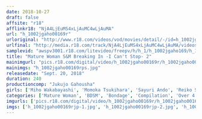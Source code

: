 ```yaml
---
date: 2018-10-27
draft: false
affsite: "r18"
afflinkr18: "NjA4LjEuMS4xLjAuMC4wLjAuMA"
url: "h_1002jgaho00169r"
urloriginal: "http://www.r18.com/videos/vod/movies/detail/-/id=h_1002jgaho00169r"
urlfinal: "http://media.r18.com/track/NjA4LjEuMS4xLjAuMC4wLjAuMA/videos/vod/movies/detail/-/id=h_1002jgaho00169r"
samplevid: "awspv3001.r18.com/litevideo/freepv/h/h_1/h_1002jgaho169/h_1002jgaho169_dmb_s.mp4"
title: "Mature Woman S&M Breaking In -I Can't Stop- 2"
mainimgurl: "pics.r18.com/digital/video/h_1002jgaho00169r/h_1002jgaho00169rps.jpg"
mainimgs: "h_1002jgaho00169rps.jpg"
releasedate: "Sept. 20, 2018"
duration: 240
productioncomp: "Jukujo Gahousha"
girls: ['Miho Wakabayashi', 'Momoka Tsukihara', 'Sayuri Ando', 'Reiko Shiraishi']
categories: ['Mature Woman', 'BDSM', 'Bondage', 'Compilation', 'Over 4 Hours']
imgurls: ['pics.r18.com/digital/video/h_1002jgaho00169r/h_1002jgaho00169rjp-1.jpg', 'pics.r18.com/digital/video/h_1002jgaho00169r/h_1002jgaho00169rjp-2.jpg', 'pics.r18.com/digital/video/h_1002jgaho00169r/h_1002jgaho00169rjp-3.jpg', 'pics.r18.com/digital/video/h_1002jgaho00169r/h_1002jgaho00169rjp-4.jpg', 'pics.r18.com/digital/video/h_1002jgaho00169r/h_1002jgaho00169rjp-5.jpg', 'pics.r18.com/digital/video/h_1002jgaho00169r/h_1002jgaho00169rjp-6.jpg', 'pics.r18.com/digital/video/h_1002jgaho00169r/h_1002jgaho00169rjp-7.jpg', 'pics.r18.com/digital/video/h_1002jgaho00169r/h_1002jgaho00169rjp-8.jpg', 'pics.r18.com/digital/video/h_1002jgaho00169r/h_1002jgaho00169rjp-9.jpg', 'pics.r18.com/digital/video/h_1002jgaho00169r/h_1002jgaho00169rjp-10.jpg', 'pics.r18.com/digital/video/h_1002jgaho00169r/h_1002jgaho00169rjp-11.jpg', 'pics.r18.com/digital/video/h_1002jgaho00169r/h_1002jgaho00169rjp-12.jpg', 'pics.r18.com/digital/video/h_1002jgaho00169r/h_1002jgaho00169rjp-13.jpg', 'pics.r18.com/digital/video/h_1002jgaho00169r/h_1002jgaho00169rjp-14.jpg', 'pics.r18.com/digital/video/h_1002jgaho00169r/h_1002jgaho00169rjp-15.jpg', 'pics.r18.com/digital/video/h_1002jgaho00169r/h_1002jgaho00169rjp-16.jpg', 'pics.r18.com/digital/video/h_1002jgaho00169r/h_1002jgaho00169rjp-17.jpg', 'pics.r18.com/digital/video/h_1002jgaho00169r/h_1002jgaho00169rjp-18.jpg', 'pics.r18.com/digital/video/h_1002jgaho00169r/h_1002jgaho00169rjp-19.jpg', 'pics.r18.com/digital/video/h_1002jgaho00169r/h_1002jgaho00169rjp-20.jpg']
imgs: ['h_1002jgaho00169rjp-1.jpg', 'h_1002jgaho00169rjp-2.jpg', 'h_1002jgaho00169rjp-3.jpg', 'h_1002jgaho00169rjp-4.jpg', 'h_1002jgaho00169rjp-5.jpg', 'h_1002jgaho00169rjp-6.jpg', 'h_1002jgaho00169rjp-7.jpg', 'h_1002jgaho00169rjp-8.jpg', 'h_1002jgaho00169rjp-9.jpg', 'h_1002jgaho00169rjp-10.jpg', 'h_1002jgaho00169rjp-11.jpg', 'h_1002jgaho00169rjp-12.jpg', 'h_1002jgaho00169rjp-13.jpg', 'h_1002jgaho00169rjp-14.jpg', 'h_1002jgaho00169rjp-15.jpg', 'h_1002jgaho00169rjp-16.jpg', 'h_1002jgaho00169rjp-17.jpg', 'h_1002jgaho00169rjp-18.jpg', 'h_1002jgaho00169rjp-19.jpg', 'h_1002jgaho00169rjp-20.jpg']
---
```

